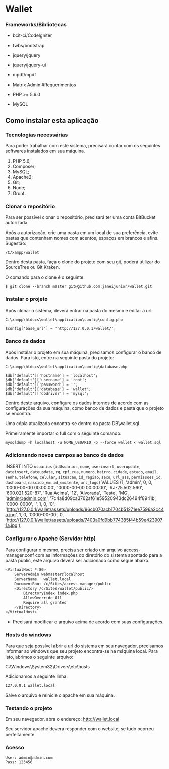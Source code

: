 # Wallet

### Frameworks/Bibliotecas
* bcit-ci/CodeIgniter
* twbs/bootstrap
* jquery/jquery
* jquery/jquery-ui
* mpdf/mpdf
* Matrix Admin
#Requerimentos

* PHP >= 5.6.0
* MySQL

## Como instalar esta aplicação



### Tecnologias necessárias

Para poder trabalhar com este sistema, precisará contar com os seguintes softwares
instalados em sua máquina.

1. PHP 5.6;
2. Composer;
3. MySQL;
4. Apache2;
5. Git;
6. Node;
7. Grunt.

### Clonar o repositório

Para ser possível clonar o repositório, precisará ter uma conta BitBucket autorizada.

Após a autorização, crie uma pasta em um local de sua preferência, evite pastas que contenham 
nomes com acentos, espaços em brancos e afins. Sugestão:

```
/C/xampp/wallet
```

Dentro desta pasta, faça o clone do projeto com seu git, poderá utilizar do SourceTree ou Git Kraken.

O comando para o clone é o seguinte:

```
$ git clone --branch master git@github.com:janeijunior/wallet.git
```

### Instalar o projeto

Após clonar o sistema, deverá entrar na pasta do mesmo e editar a url:
```
C:\xampp\htdocs\wallet\application\config\config.php
```
````
$config['base_url']	= 'http://127.0.0.1/wallet/';
````
### Banco de dados
Após instalar o projeto em sua máquina, precisamos configurar o banco de dados. Para isto, entre na seguinte pasta do projeto:
```
C:\xampp\htdocs\wallet\application\config\database.php
```

````
$db['default']['hostname'] = 'localhost';
$db['default']['username'] = 'root';
$db['default']['password'] = '';
$db['default']['database'] = 'wallet';
$db['default']['dbdriver'] = 'mysql';
````

Dentro deste arquivo, configure os dados internos de acordo com as configurações da sua máquina, como banco de dados e 
pasta que o projeto se encontra.

Uma cópia atualizada encontra-se dentro da pasta DB\wallet.sql

Primeiramente importar o full com o seguinte comando:
```
mysqldump -h localhost -u NOME_USUARIO -p --force wallet < wallet.sql
```

### Adicionando novos campos ao banco de dados

INSERT INTO `usuarios` (`idUsuarios`, `nome`, `userinsert`, `userupdate`, `dateinsert`, `dateupdate`, `rg`, `cpf`, `rua`, `numero`, `bairro`, `cidade`, `estado`, `email`, `senha`, `telefone`, `celular`, `situacao`, `id_regiao`, `sexo`, `url_ass`, `permissoes_id`, `dashboard`, `nascido_em`, `id_emitente`, `url_logo`) VALUES
(1, 'admin', 0, 0, '0000-00-00 00:00:00', '0000-00-00 00:00:00', 'RJ-25.502.560', '600.021.520-87', 'Rua Acima', '12', 'Alvorada', 'Teste', 'MG', 'admin@admin.com', '7c4a8d09ca3762af61e59520943dc26494f8941b', '0000-0000', '', 1, 0, '0', 'http://127.0.0.1/wallet/assets/uploads/96cb070acb1704b51271ee7596a2c44a.jpg', 1, 0, '0000-00-00', 0, 'http://127.0.0.1/wallet/assets/uploads/7403a0fd9bb774385f44b59e4239071a.jpg'),


### Configurar o Apache (Servidor http)

Para configurar o mesmo, precisa ser criado um arquivo access-manager.conf com as informações 
do diretório do sistema apontado para a pasta public, este arquivo deverá ser adicionado como segue abaixo.

```bash
<VirtualHost *:80>
    ServerAdmin webmaster@localhost
    ServerName   wallet.local
    DocumentRoot /c/Sites/access-manager/public   
	<Directory /c/Sites/wallet/public/>
        DirectoryIndex index.php
        AllowOverride All
        Require all granted
    </Directory>
</VirtualHost>
```

* Precisará modificar o arquivo acima de acordo com suas configurações.

### Hosts do windows
Para que seja possível abrir a url do sistema em seu navegador, precisamos informar ao windows que 
seu projeto encontra-se na máquina local. Para isto, abrimos o seguinte arquivo:

C:\Windows\System32\Drivers\etc\hosts

Adicionamos a seguinte linha:
```
127.0.0.1 wallet.local
```

Salve o arquivo e reinicie o apache em sua máquina.

### Testando o projeto
Em seu navegador, abra o endereço: http://wallet.local

Seu servidor apache deverá responder com o website, se tudo ocorreu perfeitamente.

### Acesso
````
User: admin@admin.com
Pass: 123456
````


